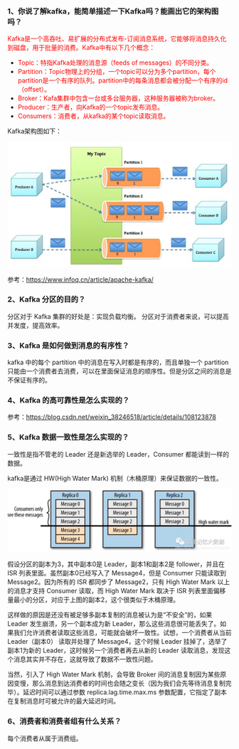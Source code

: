 ### 1、你说了解kafka，能简单描述一下Kafka吗？能画出它的架构图吗？

<font color=red>Kafka是一个高吞吐、易扩展的分布式发布-订阅消息系统，它能够将消息持久化到磁盘，用于批量的消费。Kafka中有以下几个概念：</font>

* <font color=red>Topic：特指Kafka处理的消息源（feeds of messages）的不同分类。</font>
* <font color=red>Partition：Topic物理上的分组，一个topic可以分为多个partition，每个partition是一个有序的队列。partition中的每条消息都会被分配一个有序的id（offset）。</font>
* <font color=red>Broker：Kafa集群中包含一台或多台服务器，这种服务器被称为broker。</font>
* <font color=red>Producer：生产者，向Kafka的一个topic发布消息。</font>
* <font color=red>Consumers：消费者，从kafka的某个topic读取消息。</font>

Kafka架构图如下：

![](https://github.com/SongLee24/LeetCode-Go/blob/main/%E5%85%AB%E8%82%A1%E6%96%87/images/kafka-structure.jpg?raw=true)

参考：https://www.infoq.cn/article/apache-kafka/

### 2、Kafka 分区的目的？

分区对于 Kafka 集群的好处是：实现负载均衡。
分区对于消费者来说，可以提高并发度，提高效率。

### 3、Kafka 是如何做到消息的有序性？

kafka 中的每个 partition 中的消息在写入时都是有序的，而且单独一个 partition 只能由一个消费者去消费，可以在里面保证消息的顺序性。但是分区之间的消息是不保证有序的。

### 4、Kafka 的高可靠性是怎么实现的？

参考：https://blog.csdn.net/weixin_38246518/article/details/108123878

### 5、Kafka 数据一致性是怎么实现的？

一致性是指不管老的 Leader 还是新选举的 Leader，Consumer 都能读到一样的数据。

kafka是通过 HW(High Water Mark) 机制（木桶原理）来保证数据的一致性。

![](https://github.com/SongLee24/LeetCode-Go/blob/main/%E5%85%AB%E8%82%A1%E6%96%87/images/kafka-high-water-mark.jpg?raw=true)

假设分区的副本为3，其中副本0是 Leader，副本1和副本2是 follower，并且在 ISR 列表里面。虽然副本0已经写入了 Message4，但是 Consumer 只能读取到 Message2。因为所有的 ISR 都同步了 Message2，只有 High Water Mark 以上的消息才支持 Consumer 读取，而 High Water Mark 取决于 ISR 列表里面偏移量最小的分区，对应于上图的副本2，这个很类似于木桶原理。

这样做的原因是还没有被足够多副本复制的消息被认为是“不安全”的，如果 Leader 发生崩溃，另一个副本成为新 Leader，那么这些消息很可能丢失了。如果我们允许消费者读取这些消息，可能就会破坏一致性。试想，一个消费者从当前 Leader（副本0） 读取并处理了 Message4，这个时候 Leader 挂掉了，选举了副本1为新的 Leader，这时候另一个消费者再去从新的 Leader 读取消息，发现这个消息其实并不存在，这就导致了数据不一致性问题。

当然，引入了 High Water Mark 机制，会导致 Broker 间的消息复制因为某些原因变慢，那么消息到达消费者的时间也会随之变长（因为我们会先等待消息复制完毕）。延迟时间可以通过参数 replica.lag.time.max.ms 参数配置，它指定了副本在复制消息时可被允许的最大延迟时间。

### 6、消费者和消费者组有什么关系？

每个消费者从属于消费组。




